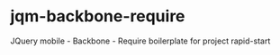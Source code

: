 jqm-backbone-require
====================

JQuery mobile - Backbone - Require boilerplate for project rapid-start